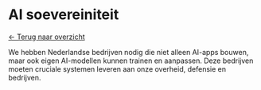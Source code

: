 # AI soevereiniteit

[← Terug naar overzicht](index.html)

We hebben Nederlandse bedrijven nodig die niet alleen AI-apps bouwen, maar ook eigen AI-modellen kunnen trainen en aanpassen. Deze bedrijven moeten cruciale systemen leveren aan onze overheid, defensie en bedrijven.
